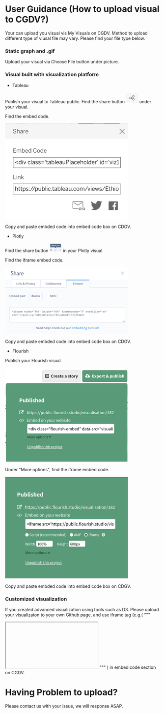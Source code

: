 # User Guidance (How to upload visual to CGDV?)

Your can upload you visual vis My Visuals on CGDV. Method to upload different type of viusal file may vary. Please find your file type below. 

### Static graph and .gif

Upload your visual via Choose File button under picture.

### Visual built with visualization platform

* Tableau

Publish your visual to Tableau public. Find the share button <img width = "40" src="img/tableau_share.png"> under your visual. 

Find the embed code. 

<img width = "400" src="img/tableau_embed.png">

Copy and paste embded code into embed code box on CDGV.

* Plotly

Find the share button <img width = "40" src="img/plotly_share.png"> in your Plotly visual. 

Find the iframe embed code. 

<img width = "400" src="img/plotly_embed.png">

Copy and paste embded code into embed code box on CDGV.

* Flourish

Publish your Flourish visual. 

<img width = "400" src="img/flourish_share.png">

Under "More options", find the iframe embed code. 

<img width = "400" src="img/flourish_embed.png">

Copy and paste embded code into embed code box on CDGV.

### Customized visualization

If you created advanced visualization using tools such as D3. Please upload your visualizaton to your own Github page, and use iframe tag (e.g.( 
"""
<iframe> width="1200" height="1500" frameborder="0" src="your visual source" </iframe>
"""
) in embed code section on CGDV.

# Having Problem to upload?

Please contact us with your issue, we will response ASAP.